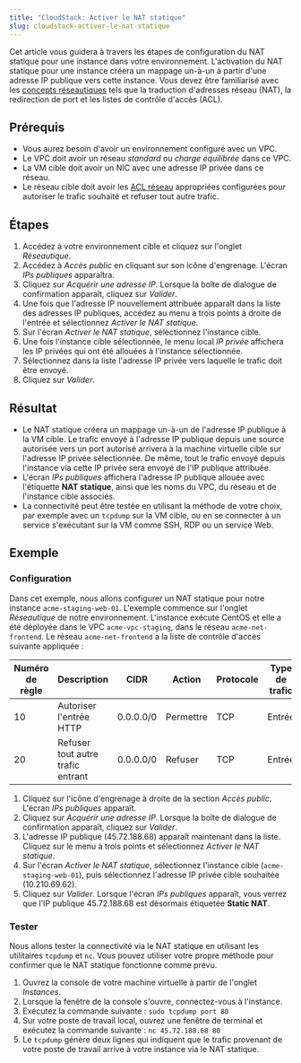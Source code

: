 ```yaml
---
title: "CloudStack: Activer le NAT statique"
slug: cloudstack-activer-le-nat-statique
---
```



Cet article vous guidera à travers les étapes de configuration du NAT statique pour une instance dans votre environnement.  L'activation du NAT statique pour une instance créera un mappage un-à-un à partir d'une adresse IP publique vers cette instance.  Vous devez être familiarisé avec les [concepts réseautiques](../cloudstack-compute-service/what-is-a-vpc.md) tels que la traduction d'adresses réseau (NAT), la redirection de port et les listes de contrôle d'accès (ACL).

## Prérequis

- Vous aurez besoin d'avoir un environnement configuré avec un VPC.
- Le VPC doit avoir un réseau *standard* ou *charge équilibrée* dans ce VPC.
- La VM cible doit avoir un NIC avec une adresse IP privée dans ce réseau.
- Le réseau cible doit avoir les [ACL réseau](Securing-your-network.md) appropriées configurées pour autoriser le trafic souhaité et refuser tout autre trafic.

## Étapes

1. Accédez à votre environnement cible et cliquez sur l'onglet *Réseautique*.
1. Accédez à *Accès public* en cliquant sur son icône d'engrenage. L'écran *IPs publiques* apparaîtra.
1. Cliquez sur *Acquérir une adresse IP*. Lorsque la boîte de dialogue de confirmation apparaît, cliquez sur *Valider*.
1. Une fois que l'adresse IP nouvellement attribuée apparaît dans la liste des adresses IP publiques, accédez au menu à trois points à droite de l'entrée et sélectionnez *Activer le NAT statique*.
1. Sur l'écran *Activer le NAT statique*, sélectionnez l'instance cible.
1. Une fois l'instance cible sélectionnée, le menu local *IP privée* affichera les IP privées qui ont été allouées à l'instance sélectionnée.
1. Sélectionnez dans la liste l'adresse IP privée vers laquelle le trafic doit être envoyé.
1. Cliquez sur *Valider*.

## Résultat

- Le NAT statique créera un mappage un-à-un de l'adresse IP publique à la VM cible. Le trafic envoyé à l'adresse IP publique depuis une source autorisée vers un port autorisé arrivera à la machine virtuelle cible sur l'adresse IP privée sélectionnée. De même, tout le trafic envoyé depuis l'instance via cette IP privée sera envoyé de l'IP publique attribuée.
- L'écran *IPs publiques* affichera l'adresse IP publique allouée avec l'étiquette **NAT statique**, ainsi que les noms du VPC, du réseau et de l'instance cible associés.
- La connectivité peut être testée en utilisant la méthode de votre choix, par exemple avec un `tcpdump` sur la VM cible, ou en se connecter à un service s'exécutant sur la VM comme SSH, RDP ou un service Web.

## Exemple

### Configuration

Dans cet exemple, nous allons configurer un NAT statique pour notre instance `acme-staging-web-01`. L'exemple commence sur l'onglet *Réseautique* de notre environnement. L'instance exécute CentOS et elle a été déployée dans le VPC `acme-vpc-staging`, dans le réseau `acme-net-frontend`. Le réseau `acme-net-frontend` a la liste de contrôle d'accès suivante appliquée :

| Numéro de règle | Description | CIDR | Action | Protocole | Type de trafic | Début du port | Fin du port |
| --- | --- | --- | --- | --- | --- | --- | --- |
| 10 | Autoriser l'entrée HTTP | 0.0.0.0/0 | Permettre | TCP | Entrée | 80 | 80 |
| 20 | Refuser tout autre trafic entrant | 0.0.0.0/0 | Refuser | TCP | Entrée | 1 | 65535 |

1. Cliquez sur l'icône d'engrenage à droite de la section *Accès public*. L'écran *IPs publiques* apparaît.
1. Cliquez sur *Acquérir une adresse IP*. Lorsque la boîte de dialogue de confirmation apparaît, cliquez sur *Valider*.
1. L'adresse IP publique (45.72.188.68) apparaît maintenant dans la liste. Cliquez sur le menu à trois points et sélectionnez *Activer le NAT statique*.
1. Sur l'écran *Activer le NAT statique*, sélectionnez l'instance cible (`acme-staging-web-01`), puis sélectionnez l'adresse IP privée cible souhaitée (10.210.69.62).
1. Cliquez sur *Valider*. Lorsque l'écran *IPs publiques* apparaît, vous verrez que l'IP publique 45.72.188.68 est désormais étiquetée **Static NAT**.


### Tester

Nous allons tester la connectivité via le NAT statique en utilisant les utilitaires `tcpdump` et `nc`. Vous pouvez utiliser votre propre méthode pour confirmer que le NAT statique fonctionne comme prévu.

1. Ouvrez la console de votre machine virtuelle à partir de l'onglet *Instances*.
1. Lorsque la fenêtre de la console s'ouvre, connectez-vous à l'instance.
1. Exécutez la commande suivante :
`sudo tcpdump port 80`
1. Sur votre poste de travail local, ouvrez une fenêtre de terminal et exécutez la commande suivante :
`nc 45.72.188.68 80`
1. Le `tcpdump` génère deux lignes qui indiquent que le trafic provenant de votre poste de travail arrive à votre instance via le NAT statique.
<!-- ![Résultats du tcpdump](../../assets/static-nat-tcpdump-en.png) -->
